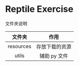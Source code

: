 # Reptile Exercise

文件夹说明

|  文件夹   |      作用      |
| :-------: | :------------: |
| resources | 存放下载的资源 |
|   utils   |  辅助 py 文件  |
